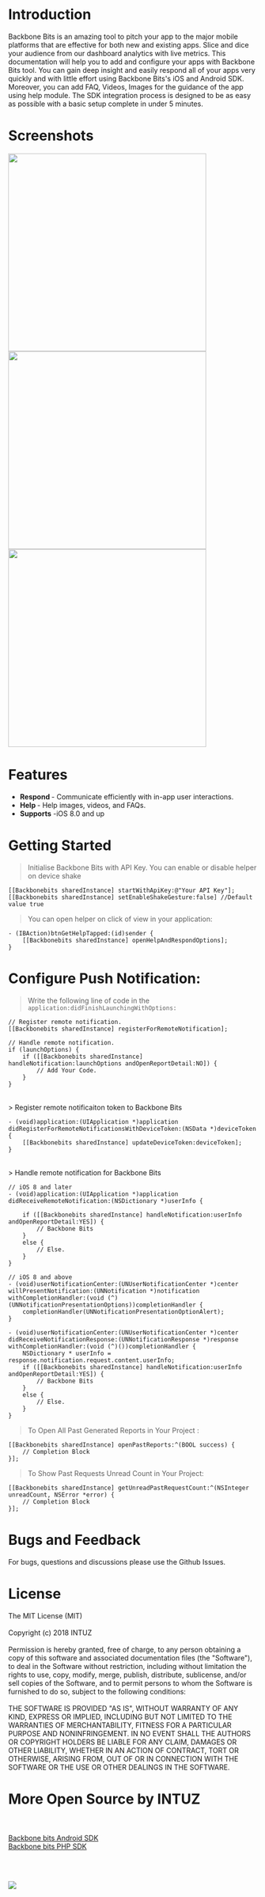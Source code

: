 <h1>Introduction</h1>

Backbone Bits is an amazing tool to pitch your app to the major mobile platforms that are effective for both new and existing apps. Slice and dice your audience from our dashboard analytics with live metrics.
This documentation will help you to add and configure your apps with Backbone Bits tool. You can gain deep insight and easily respond all of your apps very quickly and with little effort using Backbone Bits's iOS and Android SDK. Moreover, you can add FAQ, Videos, Images for the guidance of the app using help module. The SDK integration process is designed to be as easy as possible with a basic setup complete in under 5 minutes.


<h1>Screenshots</h1>

<div width="1200">
<img src="Screenshots/1.png" width="400">
<img src="Screenshots/2.png" width="400">
<img src="Screenshots/3.png" width="400">
</div>



<h1>Features</h1>

 - <b>Respond </b> - Communicate efficiently with in-app user interactions.
 -  <b>Help </b>- Help images, videos, and FAQs.
 - <b>Supports</b> -iOS 8.0 and up


<h1>Getting Started</h1>


> Initialise Backbone Bits with API Key. You can enable or disable helper on device shake 

```
[[Backbonebits sharedInstance] startWithApiKey:@"Your API Key"];
[[Backbonebits sharedInstance] setEnableShakeGesture:false] //Default value true
```

> You can open helper on click of view in your application: 

```
- (IBAction)btnGetHelpTapped:(id)sender {
    [[Backbonebits sharedInstance] openHelpAndRespondOptions];
}
```


<h1>Configure Push Notification:</h1>

> Write the following line of code in the `application:didFinishLaunchingWithOptions:`

```
// Register remote notification.
[[Backbonebits sharedInstance] registerForRemoteNotification];

// Handle remote notification.
if (launchOptions) {
    if ([[Backbonebits sharedInstance] handleNotification:launchOptions andOpenReportDetail:NO]) {
        // Add Your Code.
    }
}
```

<br/>
> Register remote notificaiton token to Backbone Bits

```
- (void)application:(UIApplication *)application didRegisterForRemoteNotificationsWithDeviceToken:(NSData *)deviceToken {
    [[Backbonebits sharedInstance] updateDeviceToken:deviceToken];
}
```

<br/>
> Handle remote notification for Backbone Bits

```
// iOS 8 and later
- (void)application:(UIApplication *)application didReceiveRemoteNotification:(NSDictionary *)userInfo {
    
    if ([[Backbonebits sharedInstance] handleNotification:userInfo andOpenReportDetail:YES]) {
        // Backbone Bits
    }
    else {
        // Else.
    }
}

// iOS 8 and above
- (void)userNotificationCenter:(UNUserNotificationCenter *)center willPresentNotification:(UNNotification *)notification withCompletionHandler:(void (^)(UNNotificationPresentationOptions))completionHandler {
    completionHandler(UNNotificationPresentationOptionAlert);
}

- (void)userNotificationCenter:(UNUserNotificationCenter *)center didReceiveNotificationResponse:(UNNotificationResponse *)response withCompletionHandler:(void (^)())completionHandler {
    NSDictionary * userInfo = response.notification.request.content.userInfo;
    if ([[Backbonebits sharedInstance] handleNotification:userInfo andOpenReportDetail:YES]) {
        // Backbone Bits
    }
    else {
        // Else.
    }
}
```

> To Open All Past Generated Reports in Your Project : 

```
[[Backbonebits sharedInstance] openPastReports:^(BOOL success) {
    // Completion Block
}];
```


> To Show Past Requests Unread Count in Your Project: 

```
[[Backbonebits sharedInstance] getUnreadPastRequestCount:^(NSInteger unreadCount, NSError *error) {
    // Completion Block
}];
```


<h1>Bugs and Feedback</h1>

For bugs, questions and discussions please use the Github Issues.


<h1>License</h1>

The MIT License (MIT)
<br/><br/>
Copyright (c) 2018 INTUZ
<br/><br/>
Permission is hereby granted, free of charge, to any person obtaining a copy of this software and associated documentation files
(the "Software"), to deal in the Software without restriction, including without limitation the rights to use, copy, modify,
merge, publish, distribute, sublicense, and/or sell copies of the Software, and to permit persons to whom the Software is
furnished to do so, subject to the following conditions:
<br/><br/>
THE SOFTWARE IS PROVIDED "AS IS", WITHOUT WARRANTY OF ANY KIND, EXPRESS OR IMPLIED, INCLUDING BUT NOT LIMITED TO THE WARRANTIES OF
MERCHANTABILITY, FITNESS FOR A PARTICULAR PURPOSE AND NONINFRINGEMENT. IN NO EVENT SHALL THE AUTHORS OR COPYRIGHT HOLDERS BE
LIABLE FOR ANY CLAIM, DAMAGES OR OTHER LIABILITY, WHETHER IN AN ACTION OF CONTRACT, TORT OR OTHERWISE, ARISING FROM, OUT OF OR IN
CONNECTION WITH THE SOFTWARE OR THE USE OR OTHER DEALINGS IN THE SOFTWARE.
  

<h1>More Open Source by INTUZ</h1>

 <br/>
 <br/>
 <a href="https://github.com/Intuz-production/Backbone-bits-Android" target="_blank">Backbone bits Android SDK</a>
<br/>
<a href="https://github.com/Intuz-production/Backbone-bits-PHP" target="_blank">Backbone bits PHP SDK</a>
 
 <br/> <br/>

<a href="https://www.intuz.com/" target="_blank"><img src="Screenshots/logo.jpg"></a>